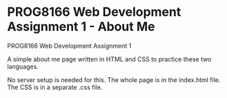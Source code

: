 # PROG8166 Web Development Assignment 1 - About Me

PROG8166 Web Development Assignment 1 

A simple about me page written in HTML and CSS to practice these two languages.

No server setup is needed for this. The whole page is in the index.html file. The CSS is in a separate .css file.

